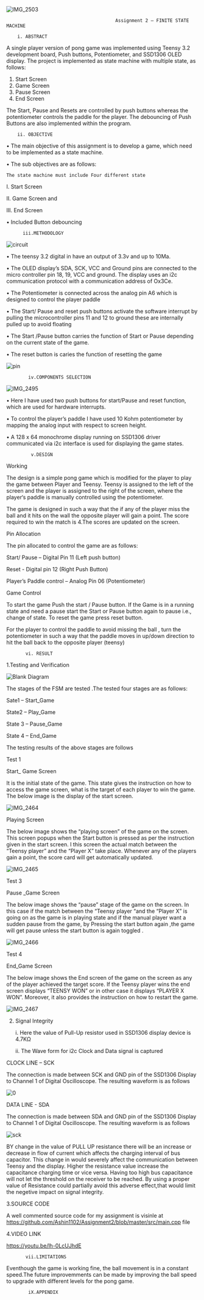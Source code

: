                                            
  ![IMG_2503](https://user-images.githubusercontent.com/53546301/69683549-0b9ecd80-111a-11ea-96f9-b2a1eefb8fdd.jpg)
                                            
                                            
                                            
                                            Assignment 2 – FINITE STATE MACHINE
 
        i. ABSTRACT


A single player version of pong game was implemented using Teensy 3.2 development board, Push buttons, Potentiometer, and SSD1306 OLED display.
The project is implemented as state machine with multiple state, as follows:
1.	Start Screen
2.	Game Screen  
3. Pause Screen
4.	End Screen

The Start, Pause and Resets are controlled by push buttons whereas the potentiometer controls the paddle for the player.
The debouncing of Push Buttons are also implemented within the program.


        ii. OBJECTIVE

•	The main objective of this assignment is to develop a game, which need to be implemented as a state machine.

•	The sub objectives are as follows:

    The state machine must include Four different state
     
I.	Start Screen

II.	Game Screen and

III.	End Screen

•	Included Button debouncing 




          iii.METHODOLOGY
          
          

  ![circuit](https://user-images.githubusercontent.com/53546301/69624368-7106a600-10a9-11ea-9371-55554e8b4444.jpg)
 
•	The teensy 3.2 digital in have an output of 3.3v and up to 10Ma.

•	The OLED display’s SDA, SCK, VCC and Ground pins are connected to the micro controller pin 18, 19, VCC and ground. The display uses an   i2c communication protocol with a communication address of Ox3Ce.

•	The Potentiometer is connected across the analog pin A6 which is designed to control the player paddle

•	The  Start/ Pause and reset push buttons activate the software interrupt by pulling the microcontroller pins 11 and 12 to ground these   are internally pulled up to avoid floating

•	The Start /Pause button carries the function of Start or Pause depending on the current state of the game.

•	The reset button is caries the function of resetting the game

   ![pin](https://user-images.githubusercontent.com/53546301/69624375-72d06980-10a9-11ea-88b0-a2b98a82e587.jpg)


            iv.COMPONENTS SELECTION
            

  ![IMG_2495](https://user-images.githubusercontent.com/53546301/69625575-bdeb7c00-10ab-11ea-97c3-cc0afb2683f8.JPG)
   

•	Here I have used two push buttons for start/Pause and reset function, which are used for hardware interrupts. 

•	To control the player’s paddle I have used 10 Kohm potentiometer by mapping the analog input with respect to screen height.

•	A 128 x 64 monochrome display running on SSD1306 driver communicated via i2c interface is used for displaying the game states.


             v.DESIGN 


Working


The design is a simple pong game which is modified for the player to play the game between Player and Teensy. Teensy is assigned to the left of the screen and the player is assigned to the right of the screen, where the player‘s paddle is manually controlled using the potentiometer. 

The game is designed in such a way that the if any of the player miss the ball and it hits on the wall the opposite player will gain a point. The score required to win the match is 4.The scores are updated on the screen.


Pin Allocation


The pin allocated to control the game are as follows:

Start/ Pause – Digital Pin 11 (Left push button)

Reset - Digital pin 12 (Right Push Button)

Player’s Paddle control – Analog Pin 06 (Potentiometer)

Game Control


To start the game Push the start / Pause button. If the Game is in a running state and need a pause start the Start or Pause button again to pause i.e., change of state. To reset the game press reset button.

 For the player to control the paddle to avoid missing the ball , turn the potentiometer in such a way that the paddle moves in up/down direction to hit the ball back to the opposite player (teensy)

           vi. RESULT

1.Testing and Verification


  ![Blank Diagram](https://user-images.githubusercontent.com/53546301/69626899-72869d00-10ae-11ea-8b7a-5923be0353cd.jpeg)

The stages of the FSM are tested .The tested four stages are as follows:

Sate1 – Start_Game

State2 – Play_Game

State 3 – Pause_Game

State 4 – End_Game

The testing results of the above stages are follows



Test 1


Start_ Game  Screen



It is the initial state of the game. This state gives the instruction on how to access the game screen, what is the target of each player to win the game. The below image is the display of the start screen.


![IMG_2464](https://user-images.githubusercontent.com/53546301/69678413-60d2e300-110a-11ea-8c7d-fd4e29afd349.JPG)


Playing Screen


The below image shows the “playing screen” of the game on the screen. This screen popups when the Start button is pressed as per the instruction given in the start screen. I this screen the actual match between the “Teensy player” and the “Player X” take place. Whenever any of the players gain a point, the score card will get automatically updated. 


![IMG_2465](https://user-images.githubusercontent.com/53546301/69678469-7ea04800-110a-11ea-8a19-4cebfd1eafc4.JPG)

Test 3

Pause _Game Screen


The below image shows the “pause” stage of the game on the screen. In this case if the match between the “Teensy player “and the “Player X” is going on as the game is in playing state and if the manual player want a sudden pause from the game, by Pressing the start  button again ,the game will get pause unless the start button is again toggled .

![IMG_2466](https://user-images.githubusercontent.com/53546301/69678489-92e44500-110a-11ea-8e88-e9ab6c9f002e.JPG)

Test 4

End_Game  Screen



The below image shows the End screen of the game on the screen as any of the player achieved the target score. If the Teensy player wins the end screen displays “TEENSY WON” or in other case it displays “PLAYER X WON”. Moreover, it also provides the instruction on how to restart the game.


![IMG_2467](https://user-images.githubusercontent.com/53546301/69678544-c1fab680-110a-11ea-8a05-1dee4fbc1ae7.JPG)



2. Signal Integrity


   i.	Here the value of Pull-Up resistor used in SSD1306 display device is 4.7KΩ 

   ii.	The Wave form  for i2c  Clock and Data signal is captured

CLOCK LINE – SCK

The connection is made between SCK and GND pin of the SSD1306 Display to Channel 1 of Digital Oscilloscope. The resulting waveform is as follows

 ![0](https://user-images.githubusercontent.com/53546301/69634211-a1a10c80-10b6-11ea-87ba-2bd20a77cc50.jpg)



DATA LINE - SDA

The connection is made between SDA and GND pin of the SSD1306 Display to Channel 1 of Digital Oscilloscope. The resulting waveform is as follows


![sck](https://user-images.githubusercontent.com/53546301/69634284-c85f4300-10b6-11ea-9e6f-20ca1b79a420.jpg)





BY change in the value of PULL UP resistance there will be an increase or decrease in flow of current which affects  the charging  interval of bus capacitor. This change in  would severely affect the communication between Teensy and the display. Higher the resistance value increase the capacitance charging time or vice versa. Having too high bus capacitance will not let the threshold on the receiver to be reached. By using a proper value of Resistance could partially avoid this adverse effect,that would limit the negetive impact on signal integrity.


3.SOURCE CODE

A well commented source code for my assignment is visinle at https://github.com/Ashin1102/Assignment2/blob/master/src/main.cpp file

4.VIDEO LINK

  https://youtu.be/lh-0LcUJhdE

           vii.LIMITATIONS
           
  Eventhough the game is working fine, the ball movement is in a constant speed.The future improvemments can be made by improving the ball speed to upgrade with different levels for the pong game.
  
            iX.APPENDIX
            
  
